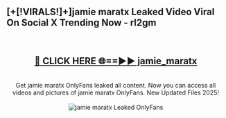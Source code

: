 <h2>[+[!VIRALS!]+]jamie maratx Leaked Video Viral On Social X Trending Now - rl2gm</h2>
<br>
<div align="center">
<h2><a href="https://libra.edu.pl?jamie_maratx" rel="nofollow">🔴 CLICK HERE 🌐==►► jamie_maratx</a></h2>
<br>
Get jamie maratx OnlyFans leaked all content. Now you can access all videos and pictures of jamie maratx OnlyFans. New Updated Files 2025!
<br>
<br>
<a href="https://libra.edu.pl?jamie_maratx" rel="nofollow" data-target="animated-image.originalLink"><img src="https://i.ibb.co.com/WyWwxjT/player-gif2.gif" alt="jamie maratx Leaked OnlyFans" style="max-width: 100%; display: inline-block;" data-target="animated-image.originalImage"></a>
</div>
<br>